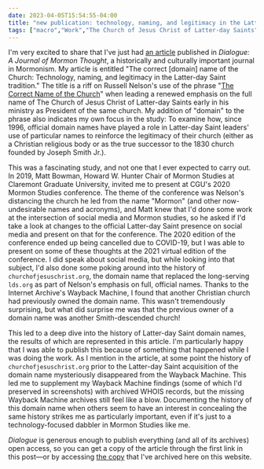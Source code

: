 ```yaml
---
date: 2023-04-05T15:54:55-04:00
title: "new publication: technology, naming, and legitimacy in the Latter-day Saint tradition"
tags: ["macro","Work","The Church of Jesus Christ of Latter-day Saints","technology","Dialogue journal","digital religion","Matt Bowman","Mormon Studies","COVID-19","WHOIS","Internet Archive","Wayback Machine"]
---
```

I'm very excited to share that I've just had [an article](https://www.dialoguejournal.com/articles/the-correct-domain-name-of-the-church-technology-naming-and-legitimacy-in-the-latter-day-saint-tradition/#pdf-wrap) published in *Dialogue: A Journal of Mormon Thought*, a historically and culturally important journal in Mormonism. My article is entitled "The correct [domain] name of the Church: Technology, naming, and legitimacy in the Latter-day Saint tradition." The title is a riff on Russell Nelson's use of the phrase "[The Correct Name of the Church](https://www.churchofjesuschrist.org/study/general-conference/2018/10/the-correct-name-of-the-church?lang=eng)" when leading a renewed emphasis on the full name of The Church of Jesus Christ of Latter-day Saints early in his ministry as President of the same church. My addition of "domain" to the phrase also indicates my own focus in the study: To examine how, since 1996, official domain names have played a role in Latter-day Saint leaders' use of particular names to reinforce the legitimacy of their church (either as a Christian religious body or as the true successor to the 1830 church founded by Joseph Smith Jr.). 

This was a fascinating study, and not one that I ever expected to carry out. In 2019, Matt Bowman, Howard W. Hunter Chair of Mormon Studies at Claremont Graduate University, invited me to present at CGU's 2020 Mormon Studies conference. The theme of the conference was Nelson's distancing the church he led from the name "Mormon" (and other now-undesirable names and acronyms), and Matt knew that I'd done some work at the intersection of social media and Mormon studies, so he asked if I'd take a look at changes to the official Latter-day Saint presence on social media and present on that for the conference. The 2020 edition of the conference ended up being cancelled due to COVID-19, but I was able to present on some of these thoughts at the 2021 virtual edition of the conference. I did speak about social media, but while looking into that subject, I'd also done some poking around into the history of `churchofjesuschrist.org`, the domain name that replaced the long-serving `lds.org` as part of Nelson's emphasis on full, official names. Thanks to the Internet Archive's Wayback Machine, I found that another Christian church had previously owned the domain name. This wasn't tremendously surprising, but what did surprise me was that the previous owner of a domain name was another Smith-descended church!

This led to a deep dive into the history of Latter-day Saint domain names, the results of which are represented in this article. I'm particularly happy that I was able to publish this because of something that happened while I was doing the work. As I mention in the article, at some point the history of `churchofjesuschrist.org` prior to the Latter-day Saint acquisition of the domain name mysteriously disappeared from the Wayback Machine. This led me to supplement my Wayback Machine findings (some of which I'd preserved in screenshots) with archived WHOIS records, but the missing Wayback Machine archives still feel like a blow. Documenting the history of this domain name when others seem to have an interest in concealing the same history strikes me as particularly important, even if it's just to a technology-focused dabbler in Mormon Studies like me. 

*Dialogue* is generous enough to publish everything (and all of its archives) open access, so you can get a copy of the article through the first link in this post—or by accessing [the copy](https://spencergreenhalgh.com/Greenhalgh_2023_Correct_Domain_Name.pdf) that I've archived here on this website. 